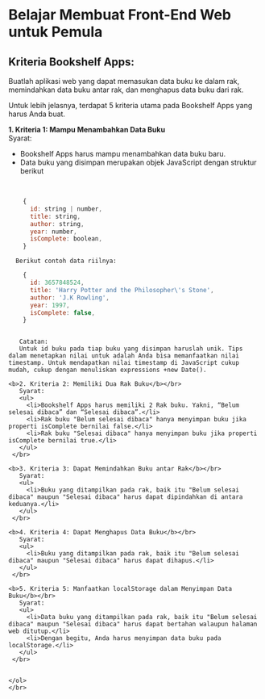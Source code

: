 # **Belajar Membuat Front-End Web untuk Pemula**

## Kriteria Bookshelf Apps: 
Buatlah aplikasi web yang dapat memasukan data buku ke dalam rak, memindahkan data buku antar rak, dan menghapus data buku dari rak. 

Untuk lebih jelasnya, terdapat 5 kriteria utama pada Bookshelf Apps yang harus Anda buat.

<b>1. Kriteria 1: Mampu Menambahkan Data Buku</b></br>
   Syarat: 
   <ul>
      <li>Bookshelf Apps harus mampu menambahkan data buku baru.</li>
      <li>Data buku yang disimpan merupakan objek JavaScript dengan struktur berikut </li>
   </ul></br>
   
  ```javascript
      {
        id: string | number,
        title: string,
        author: string,
        year: number,
        isComplete: boolean,
      }
  ```
  
      Berikut contoh data riilnya:
  ```javascript
      {
        id: 3657848524,
        title: 'Harry Potter and the Philosopher\'s Stone',
        author: 'J.K Rowling',
        year: 1997,
        isComplete: false,
      }
 ```
 ```
  
    Catatan:
    Untuk id buku pada tiap buku yang disimpan haruslah unik. Tips dalam menetapkan nilai untuk adalah Anda bisa memanfaatkan nilai timestamp. Untuk mendapatkan nilai timestamp di JavaScript cukup mudah, cukup dengan menuliskan expressions +new Date().

<b>2. Kriteria 2: Memiliki Dua Rak Buku</b></br>
    Syarat:
    <ul>
      <li>Bookshelf Apps harus memiliki 2 Rak buku. Yakni, “Belum selesai dibaca” dan “Selesai dibaca”.</li>
      <li>Rak buku "Belum selesai dibaca" hanya menyimpan buku jika properti isComplete bernilai false.</li>
      <li>Rak buku "Selesai dibaca" hanya menyimpan buku jika properti isComplete bernilai true.</li>
    </ul>
  </br>
  
<b>3. Kriteria 3: Dapat Memindahkan Buku antar Rak</b></br>
    Syarat:
    <ul>
      <li>Buku yang ditampilkan pada rak, baik itu "Belum selesai dibaca" maupun "Selesai dibaca" harus dapat dipindahkan di antara keduanya.</li>
    </ul>
  </br>
  
<b>4. Kriteria 4: Dapat Menghapus Data Buku</b></br>
    Syarat:
    <ul>
      <li>Buku yang ditampilkan pada rak, baik itu "Belum selesai dibaca" maupun "Selesai dibaca" harus dapat dihapus.</li>
    </ul>
  </br>
  
<b>5. Kriteria 5: Manfaatkan localStorage dalam Menyimpan Data Buku</b></br>
    Syarat:
    <ul>
      <li>Data buku yang ditampilkan pada rak, baik itu "Belum selesai dibaca" maupun "Selesai dibaca" harus dapat bertahan walaupun halaman web ditutup.</li>
      <li>Dengan begitu, Anda harus menyimpan data buku pada localStorage.</li>
    </ul>
  </br>


</ol>
</br>
